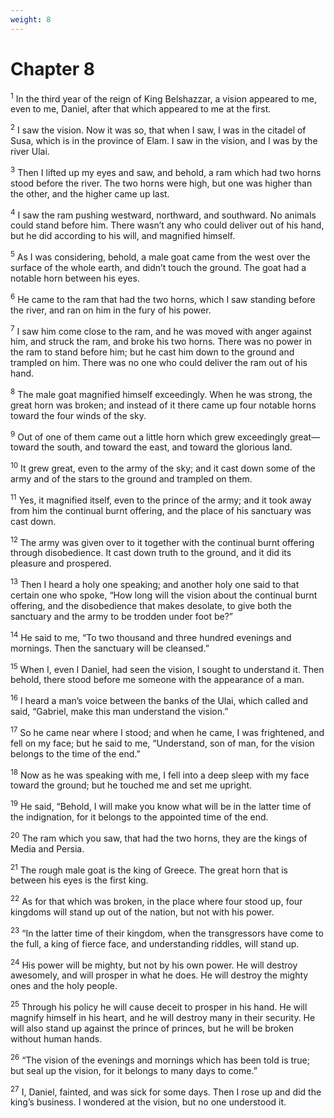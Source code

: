 ```yaml
---
weight: 8
---
```


# Chapter 8

<sup>1</sup> In the third year of the reign of King Belshazzar, a vision appeared to me, even to me, Daniel, after that which appeared to me at the first. 

<sup>2</sup> I saw the vision. Now it was so, that when I saw, I was in the citadel of Susa, which is in the province of Elam. I saw in the vision, and I was by the river Ulai. 

<sup>3</sup> Then I lifted up my eyes and saw, and behold, a ram which had two horns stood before the river. The two horns were high, but one was higher than the other, and the higher came up last. 

<sup>4</sup> I saw the ram pushing westward, northward, and southward. No animals could stand before him. There wasn’t any who could deliver out of his hand, but he did according to his will, and magnified himself. 

<sup>5</sup> As I was considering, behold, a male goat came from the west over the surface of the whole earth, and didn’t touch the ground. The goat had a notable horn between his eyes. 

<sup>6</sup> He came to the ram that had the two horns, which I saw standing before the river, and ran on him in the fury of his power. 

<sup>7</sup> I saw him come close to the ram, and he was moved with anger against him, and struck the ram, and broke his two horns. There was no power in the ram to stand before him; but he cast him down to the ground and trampled on him. There was no one who could deliver the ram out of his hand. 

<sup>8</sup> The male goat magnified himself exceedingly. When he was strong, the great horn was broken; and instead of it there came up four notable horns toward the four winds of the sky. 

<sup>9</sup> Out of one of them came out a little horn which grew exceedingly great—toward the south, and toward the east, and toward the glorious land. 

<sup>10</sup> It grew great, even to the army of the sky; and it cast down some of the army and of the stars to the ground and trampled on them. 

<sup>11</sup> Yes, it magnified itself, even to the prince of the army; and it took away from him the continual burnt offering, and the place of his sanctuary was cast down. 

<sup>12</sup> The army was given over to it together with the continual burnt offering through disobedience. It cast down truth to the ground, and it did its pleasure and prospered. 

<sup>13</sup> Then I heard a holy one speaking; and another holy one said to that certain one who spoke, “How long will the vision about the continual burnt offering, and the disobedience that makes desolate, to give both the sanctuary and the army to be trodden under foot be?” 

<sup>14</sup> He said to me, “To two thousand and three hundred evenings and mornings. Then the sanctuary will be cleansed.” 

<sup>15</sup> When I, even I Daniel, had seen the vision, I sought to understand it. Then behold, there stood before me someone with the appearance of a man. 

<sup>16</sup> I heard a man’s voice between the banks of the Ulai, which called and said, “Gabriel, make this man understand the vision.” 

<sup>17</sup> So he came near where I stood; and when he came, I was frightened, and fell on my face; but he said to me, “Understand, son of man, for the vision belongs to the time of the end.” 

<sup>18</sup> Now as he was speaking with me, I fell into a deep sleep with my face toward the ground; but he touched me and set me upright. 

<sup>19</sup> He said, “Behold, I will make you know what will be in the latter time of the indignation, for it belongs to the appointed time of the end. 

<sup>20</sup> The ram which you saw, that had the two horns, they are the kings of Media and Persia. 

<sup>21</sup> The rough male goat is the king of Greece. The great horn that is between his eyes is the first king. 

<sup>22</sup> As for that which was broken, in the place where four stood up, four kingdoms will stand up out of the nation, but not with his power. 

<sup>23</sup> “In the latter time of their kingdom, when the transgressors have come to the full, a king of fierce face, and understanding riddles, will stand up. 

<sup>24</sup> His power will be mighty, but not by his own power. He will destroy awesomely, and will prosper in what he does. He will destroy the mighty ones and the holy people. 

<sup>25</sup> Through his policy he will cause deceit to prosper in his hand. He will magnify himself in his heart, and he will destroy many in their security. He will also stand up against the prince of princes, but he will be broken without human hands. 

<sup>26</sup> “The vision of the evenings and mornings which has been told is true; but seal up the vision, for it belongs to many days to come.” 

<sup>27</sup> I, Daniel, fainted, and was sick for some days. Then I rose up and did the king’s business. I wondered at the vision, but no one understood it. 


